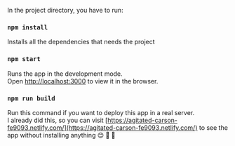 In the project directory, you have to run:

### `npm install`

Installs all the dependencies that needs the project

### `npm start`

Runs the app in the development mode.<br>
Open [http://localhost:3000](http://localhost:3000) to view it in the browser.

### `npm run build`

Run this command if you want to deploy this app in a real server.<br>
I already did this, so you can visit [https://agitated-carson-fe9093.netlify.com/](https://agitated-carson-fe9093.netlify.com/) to see the app without installing anything 😊 🎊 🎉